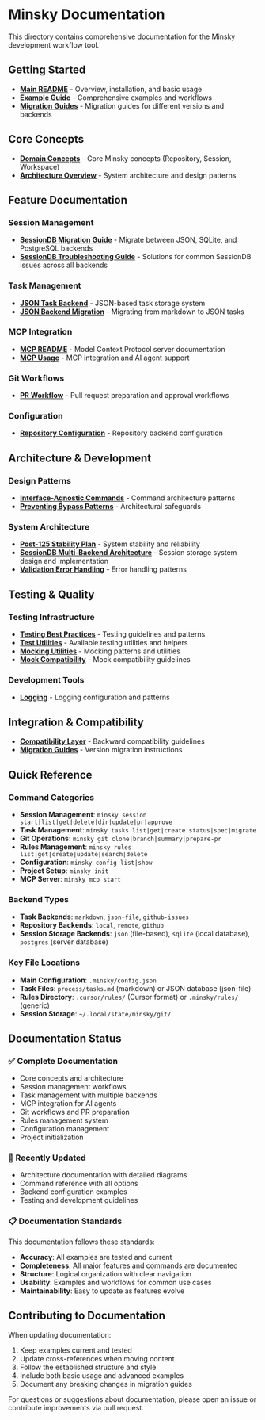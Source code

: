 # Minsky Documentation

This directory contains comprehensive documentation for the Minsky development workflow tool.

## Getting Started

- [**Main README**](../README.md) - Overview, installation, and basic usage
- [**Example Guide**](./EXAMPLE_GUIDE.md) - Comprehensive examples and workflows
- [**Migration Guides**](./MIGRATION_GUIDES.md) - Migration guides for different versions and backends

## Core Concepts

- [**Domain Concepts**](../src/domain/concepts.md) - Core Minsky concepts (Repository, Session, Workspace)
- [**Architecture Overview**](../README.md#architecture) - System architecture and design patterns

## Feature Documentation

### Session Management

- [**SessionDB Migration Guide**](./sessiondb-migration-guide.md) - Migrate between JSON, SQLite, and PostgreSQL backends
- [**SessionDB Troubleshooting Guide**](./sessiondb-troubleshooting.md) - Solutions for common SessionDB issues across all backends

### Task Management

- [**JSON Task Backend**](./JSON-TASK-BACKEND.md) - JSON-based task storage system
- [**JSON Backend Migration**](./JSON-TASK-BACKEND-MIGRATION.md) - Migrating from markdown to JSON tasks

### MCP Integration

- [**MCP README**](../README-MCP.md) - Model Context Protocol server documentation
- [**MCP Usage**](../README.md#mcp-model-context-protocol-support) - MCP integration and AI agent support

### Git Workflows

- [**PR Workflow**](./pr-workflow.md) - Pull request preparation and approval workflows

### Configuration

- [**Repository Configuration**](./repository-configuration.md) - Repository backend configuration

## Architecture & Development

### Design Patterns

- [**Interface-Agnostic Commands**](./architecture/interface-agnostic-commands.md) - Command architecture patterns
- [**Preventing Bypass Patterns**](./architecture/preventing-bypass-patterns.md) - Architectural safeguards

### System Architecture

- [**Post-125 Stability Plan**](./architecture/post-125-stability-plan.md) - System stability and reliability
- [**SessionDB Multi-Backend Architecture**](./architecture/sessiondb-multi-backend-architecture.md) - Session storage system design and implementation
- [**Validation Error Handling**](./architecture/validation-error-handling.md) - Error handling patterns

## Testing & Quality

### Testing Infrastructure

- [**Testing Best Practices**](./TESTING_BEST_PRACTICES.md) - Testing guidelines and patterns
- [**Test Utilities**](./TEST_UTILITIES.md) - Available testing utilities and helpers
- [**Mocking Utilities**](./MOCKING_UTILITIES.md) - Mocking patterns and utilities
- [**Mock Compatibility**](./testing/mock-compatibility.md) - Mock compatibility guidelines

### Development Tools

- [**Logging**](./logging.md) - Logging configuration and patterns

## Integration & Compatibility

- [**Compatibility Layer**](./COMPATIBILITY_LAYER.md) - Backward compatibility guidelines
- [**Migration Guides**](./MIGRATION_GUIDES.md) - Version migration instructions

## Quick Reference

### Command Categories

- **Session Management**: `minsky session start|list|get|delete|dir|update|pr|approve`
- **Task Management**: `minsky tasks list|get|create|status|spec|migrate`
- **Git Operations**: `minsky git clone|branch|summary|prepare-pr`
- **Rules Management**: `minsky rules list|get|create|update|search|delete`
- **Configuration**: `minsky config list|show`
- **Project Setup**: `minsky init`
- **MCP Server**: `minsky mcp start`

### Backend Types

- **Task Backends**: `markdown`, `json-file`, `github-issues`
- **Repository Backends**: `local`, `remote`, `github`
- **Session Storage Backends**: `json` (file-based), `sqlite` (local database), `postgres` (server database)

### Key File Locations

- **Main Configuration**: `.minsky/config.json`
- **Task Files**: `process/tasks.md` (markdown) or JSON database (json-file)
- **Rules Directory**: `.cursor/rules/` (Cursor format) or `.minsky/rules/` (generic)
- **Session Storage**: `~/.local/state/minsky/git/`

## Documentation Status

### ✅ Complete Documentation

- Core concepts and architecture
- Session management workflows
- Task management with multiple backends
- MCP integration for AI agents
- Git workflows and PR preparation
- Rules management system
- Configuration management
- Project initialization

### 🔄 Recently Updated

- Architecture documentation with detailed diagrams
- Command reference with all options
- Backend configuration examples
- Testing and development guidelines

### 📋 Documentation Standards

This documentation follows these standards:

- **Accuracy**: All examples are tested and current
- **Completeness**: All major features and commands are documented
- **Structure**: Logical organization with clear navigation
- **Usability**: Examples and workflows for common use cases
- **Maintainability**: Easy to update as features evolve

## Contributing to Documentation

When updating documentation:

1. Keep examples current and tested
2. Update cross-references when moving content
3. Follow the established structure and style
4. Include both basic usage and advanced examples
5. Document any breaking changes in migration guides

For questions or suggestions about documentation, please open an issue or contribute improvements via pull request.
